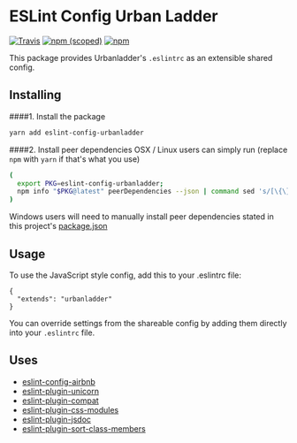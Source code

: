 # ESLint Config Urban Ladder
[![Travis](https://img.shields.io/travis/urbanladder/eslint-config-urbanladder.svg)]()
[![npm (scoped)](https://img.shields.io/npm/v/eslint-config-urbanladder.svg)](https://www.npmjs.com/package/eslint-config-urbanladder)
[![npm](https://img.shields.io/npm/l/eslint-config-urbanladder.svg)](https://www.npmjs.com/package/eslint-config-urbanladder)

This package provides Urbanladder's `.eslintrc` as an extensible shared config.


## Installing

####1. Install the package
```bash
yarn add eslint-config-urbanladder
```

####2. Install peer dependencies
OSX / Linux users can simply run (replace `npm` with `yarn` if that's what you use)
```bash
(
  export PKG=eslint-config-urbanladder;
  npm info "$PKG@latest" peerDependencies --json | command sed 's/[\{\},]//g ; s/: /@/g' | xargs yarn add --dev "$PKG@latest"
)
```

Windows users will need to manually install peer dependencies stated in this project's [package.json](https://github.com/urbanladder/eslint-config-urbanladder/blob/master/package.json#L30)

## Usage

To use the JavaScript style config, add this to your .eslintrc file:

```
{
  "extends": "urbanladder"
}
```

You can override settings from the shareable config by adding them directly into your
`.eslintrc` file.

## Uses
- [eslint-config-airbnb](https://github.com/airbnb/javascript/tree/master/packages/eslint-config-airbnb)
- [eslint-plugin-unicorn](https://github.com/sindresorhus/eslint-plugin-unicorn) 
- [eslint-plugin-compat](https://github.com/amilajack/eslint-plugin-compat)
- [eslint-plugin-css-modules](https://github.com/atfzl/eslint-plugin-css-modules)
- [eslint-plugin-jsdoc](https://github.com/gajus/eslint-plugin-jsdoc)
- [eslint-plugin-sort-class-members](https://github.com/bryanrsmith/eslint-plugin-sort-class-members)

